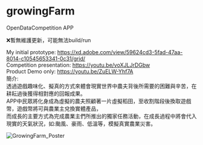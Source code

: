 # growingFarm
OpenDataCompetition APP

❌暫無維護更新，可能無法build/run

My initial prototype: https://xd.adobe.com/view/59624cd3-5fad-47aa-8014-c10545653341-0c31/grid/  
Competition presentation: https://youtu.be/voXJLJrDGbw  
Product Demo only: https://youtu.be/ZuELW-Yhf7A  
簡介:  
透過遊戲趣味化、擬真的方式來體會現實世界中農夫背後所需要的困難與辛苦，在耕耘過後獲得相對應的回報成果。  
APP中民眾將化身成為虛擬的農夫照顧著一片虛擬稻田，至收割階段後換取遊戲幣，遊戲幣將可與農業主兌換實體產品，  
而成長的主要方式為完成農業主們所推出的獨家任務活動，在成長過程中將會代入現實的天氣狀況，如:颱風、豪雨、低溫等，模擬真實農業災害。  

![GrowingFarm_Poster](https://user-images.githubusercontent.com/48850203/164614514-c0c01140-df8c-4c6e-a9aa-e86d4109438d.jpg)
